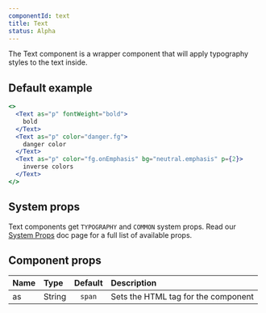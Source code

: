 ```yaml
---
componentId: text
title: Text
status: Alpha
---
```


The Text component is a wrapper component that will apply typography styles to the text inside.

## Default example

```jsx live
<>
  <Text as="p" fontWeight="bold">
    bold
  </Text>
  <Text as="p" color="danger.fg">
    danger color
  </Text>
  <Text as="p" color="fg.onEmphasis" bg="neutral.emphasis" p={2}>
    inverse colors
  </Text>
</>
```

## System props

Text components get `TYPOGRAPHY` and `COMMON` system props. Read our [System Props](/system-props) doc page for a full list of available props.

## Component props

| Name | Type   | Default | Description                         |
| :--- | :----- | :-----: | :---------------------------------- |
| as   | String | `span`  | Sets the HTML tag for the component |
